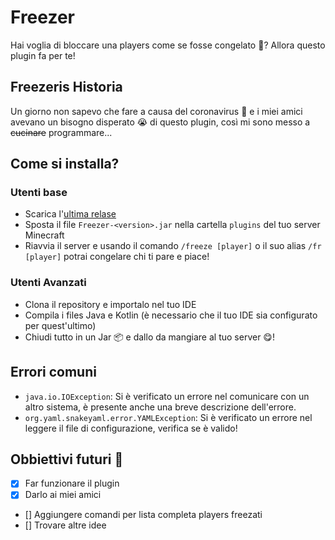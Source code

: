 # Freezer
Hai voglia di bloccare una players come se fosse congelato 🥶? Allora questo plugin fa per te!
## Freezeris Historia
Un giorno non sapevo che fare a causa del coronavirus 🦠 e i miei amici avevano un bisogno disperato 😭 di questo plugin, così mi sono messo a ~~cucinare~~ programmare...
## Come si installa?
### Utenti base
* Scarica l'[ultima relase](https://github.com/rospino74/Freezer/releases/latest)
* Sposta il file `Freezer-<version>.jar` nella cartella `plugins` del tuo server Minecraft
* Riavvia il server e usando il comando `/freeze [player]` o il suo alias `/fr [player]` potrai congelare chi ti pare e piace!
### Utenti Avanzati
* Clona il repository e importalo nel tuo IDE
* Compila i files Java e Kotlin (è necessario che il tuo IDE sia configurato per quest'ultimo)
* Chiudi tutto in un Jar 📦 e dallo da mangiare al tuo server 😋!

## Errori comuni
* `java.io.IOException`: Si è verificato un errore nel comunicare con un altro sistema, è presente anche una breve descrizione dell'errore.
* `org.yaml.snakeyaml.error.YAMLException`: Si è verificato un errore nel leggere il file di configurazione, verifica se è valido!

## Obbiettivi futuri 📅
- [x] Far funzionare il plugin
- [x] Darlo ai miei amici
- [] Aggiungere comandi per lista completa players freezati
- [] Trovare altre idee